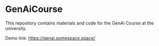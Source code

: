 # GenAiCourse

This repository contains materials and code for the GenAi Course at the university.

Demo link: https://genai.somespace.space/
